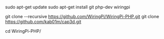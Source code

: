 sudo apt-get update
sudo apt-get install git php-dev wiringpi

git clone --recursive https://github.com/WiringPi/WiringPi-PHP.git
git clone https://github.com/kab01m/cap3d.git

cd WiringPi-PHP/

